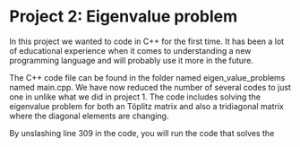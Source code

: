 # Project 2: Eigenvalue problem

In this project we wanted to code in C++ for the first time. It has been a lot of educational experience when it comes to understanding a new programming language and will probably use it more in the future.

The C++ code file can be found in the folder named eigen_value_problems named main.cpp. We have now reduced the number of several codes to just one in unlike what we did in project 1. The code includes solving the eigenvalue problem for both an Töplitz matrix and also a tridiagonal matrix where the diagonal elements are changing.

By unslashing line 309 in the code, you will run the code that solves the 
